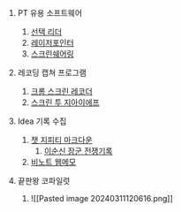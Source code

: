 

1. PT 유용 소프트웨어
	1. [선택 리더](https://chromewebstore.google.com/detail/%EC%84%A0%ED%83%9D-%EB%A6%AC%EB%8D%94-%EC%9D%8C%EC%84%B1%EC%9D%84-%ED%85%8D%EC%8A%A4%ED%8A%B8/fdffijlhedcdiblbingmagmdnokokgbi?pli=1)
	2. [레이저포인터 ](https://chromewebstore.google.com/detail/anytab-laser-pointer/ennlhkgoflgahjbkkhnaifpalkmhencd)
	3. [스크린쉐어링](https://chromewebstore.google.com/detail/crankwheel-screen-sharing/dooinopjfnhlmmdkdepajfipfhlcmjgp) 
	   
2. 레코딩 캡쳐 프로그램
	1. [크롬 스크린 레코더](https://chromewebstore.google.com/detail/screen-recorder-for-googl/eclbecdgdoahkliaijlpkigldlkojjdn?hl=ko)
	2. [스크린 투 지아이에프](https://www.screentogif.com/)
	   
3. Idea 기록 수집
	1. [챗 지피티 마크다운](https://chromewebstore.google.com/detail/chatgpt-to-markdown/dloobgjjpoohngalnjepgdggjeempdec) 
		1. [이순신 장군 전쟁기록](obsidian://open?vault=digital_planner&file=%EC%9D%B4%EC%88%9C%EC%8B%A0%20%EC%9E%A5%EA%B5%B0%20%EC%A0%84%EC%9F%81%EA%B8%B0%EB%A1%9D)
	2. [비노트 웹메모](https://chromewebstore.google.com/detail/beanote-note-taking-on-we/nikccehomlnjkmgmhnieecolhgdafajb) 
	   
4. 끝판왕 코파일럿 
	1. ![[Pasted image 20240311120616.png]]
